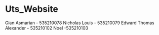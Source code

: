 # Uts_Website

Gian Asmarian - 535210078
Nicholas Louis - 535210079
Edward Thomas Alexander - 535210102
Noel -535210103

